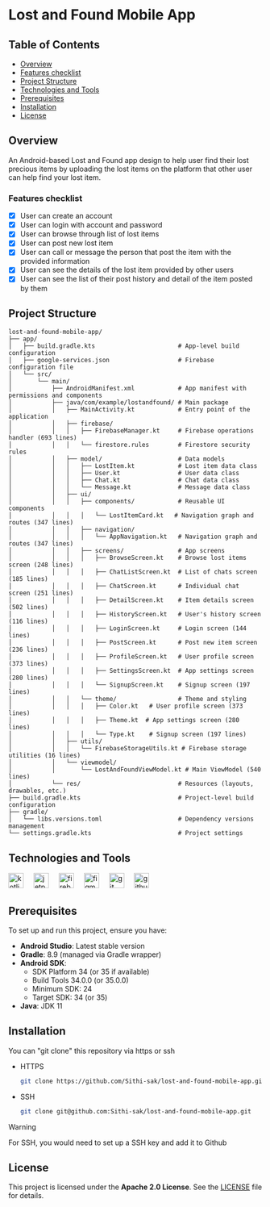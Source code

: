 # Lost and Found Mobile App

## Table of Contents
- [Overview](#overview)
- [Features checklist](#features-checklist)
- [Project Structure](#project-structure)
- [Technologies and Tools](#technologies-and-tools)
- [Prerequisites](#prerequisites)
- [Installation](#installation)
- [License](#license)

## Overview
An Android-based Lost and Found app design to help user find their lost precious items by uploading the lost items on the platform that other user can help find your lost item.

### Features checklist
- [x] User can create an account
- [x] User can login with account and password
- [x] User can browse through list of lost items
- [x] User can post new lost item
- [x] User can call or message the person that post the item with the provided information
- [x] User can see the details of the lost item provided by other users
- [x] User can see the list of their post history and detail of the item posted by them

## Project Structure
```
lost-and-found-mobile-app/
├── app/
│   ├── build.gradle.kts                       # App-level build configuration
│   ├── google-services.json                   # Firebase configuration file
│   └── src/
│       └── main/
│           ├── AndroidManifest.xml            # App manifest with permissions and components
│           ├── java/com/example/lostandfound/ # Main package
│           │   ├── MainActivity.kt            # Entry point of the application
│           │   ├── firebase/
│           │   │   ├── FirebaseManager.kt     # Firebase operations handler (693 lines)
│           │   │   └── firestore.rules        # Firestore security rules
│           │   ├── model/                     # Data models
│           │   │   ├── LostItem.kt            # Lost item data class
│           │   │   ├── User.kt                # User data class
│           │   │   ├── Chat.kt                # Chat data class
│           │   │   └── Message.kt             # Message data class
│           │   ├── ui/
│           │   │   ├── components/            # Reusable UI components
│           │   │   │   └── LostItemCard.kt   # Navigation graph and routes (347 lines)
│           │   │   ├── navigation/
│           │   │   │   └── AppNavigation.kt   # Navigation graph and routes (347 lines)
│           │   │   ├── screens/               # App screens
│           │   │   │   ├── BrowseScreen.kt    # Browse lost items screen (248 lines)
│           │   │   │   ├── ChatListScreen.kt  # List of chats screen (185 lines)
│           │   │   │   ├── ChatScreen.kt      # Individual chat screen (251 lines)
│           │   │   │   ├── DetailScreen.kt    # Item details screen (502 lines)
│           │   │   │   ├── HistoryScreen.kt   # User's history screen (116 lines)
│           │   │   │   ├── LoginScreen.kt     # Login screen (144 lines)
│           │   │   │   ├── PostScreen.kt      # Post new item screen (236 lines)
│           │   │   │   ├── ProfileScreen.kt   # User profile screen (373 lines)
│           │   │   │   ├── SettingsScreen.kt  # App settings screen (280 lines)
│           │   │   │   └── SignupScreen.kt    # Signup screen (197 lines)
│           │   │   └── theme/                 # Theme and styling
│           │   │   │   ├── Color.kt   # User profile screen (373 lines)
│           │   │   │   ├── Theme.kt  # App settings screen (280 lines)
│           │   │   │   └── Type.kt    # Signup screen (197 lines)
│           │   ├── utils/
│           │   │   └── FirebaseStorageUtils.kt # Firebase storage utilities (16 lines)
│           │   └── viewmodel/
│           │       └── LostAndFoundViewModel.kt # Main ViewModel (540 lines)
│           └── res/                           # Resources (layouts, drawables, etc.)
├── build.gradle.kts                           # Project-level build configuration
├── gradle/
│   └── libs.versions.toml                     # Dependency versions management
└── settings.gradle.kts                        # Project settings
```

## Technologies and Tools

<div align="left">
  <img src="https://cdn.jsdelivr.net/gh/devicons/devicon/icons/kotlin/kotlin-original.svg" height="30" alt="kotlin logo"  />
  <img width="12" />
  <img src="https://cdn.jsdelivr.net/gh/devicons/devicon/icons/jetpackcompose/jetpackcompose-original.svg" height="30" alt="jetpackcompose logo"  />
  <img width="12" />
  <img src="https://cdn.jsdelivr.net/gh/devicons/devicon/icons/firebase/firebase-original.svg" height="30" alt="firebase logo"  />
  <img width="12" />
  <img src="https://cdn.jsdelivr.net/gh/devicons/devicon/icons/figma/figma-original.svg" height="30" alt="figma logo"  />
  <img width="12" />
  <img src="https://cdn.jsdelivr.net/gh/devicons/devicon/icons/git/git-original.svg" height="30" alt="git logo"  />
  <img width="12" />
  <img src="https://skillicons.dev/icons?i=github" height="30" alt="github logo"  />
  <img width="12" />
</div>

## Prerequisites

To set up and run this project, ensure you have:

- **Android Studio**: Latest stable version
- **Gradle**: 8.9 (managed via Gradle wrapper)
- **Android SDK**:
    - SDK Platform 34 (or 35 if available)
    - Build Tools 34.0.0 (or 35.0.0)
    - Minimum SDK: 24
    - Target SDK: 34 (or 35)
- **Java**: JDK 11

## Installation
You can "git clone" this repository via https or ssh
* HTTPS
  ```sh
  git clone https://github.com/Sithi-sak/lost-and-found-mobile-app.git
  ```
* SSH
  ```sh
  git clone git@github.com:Sithi-sak/lost-and-found-mobile-app.git
  ```

> [!WARNING]
> For SSH, you would need to set up a SSH key and add it to Github

## License
This project is licensed under the **Apache 2.0 License**. See the [LICENSE](LICENSE) file for details.
